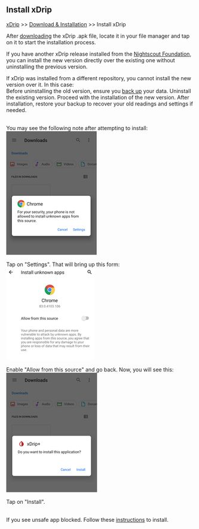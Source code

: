 ## Install xDrip  
[xDrip](../README.md) >> [Download & Installation](./Installation_page.md) >> Install xDrip  
  
After [downloading](./Download-xDrip.md) the xDrip .apk file, locate it in your file manager and tap on it to start the installation process.  
  
If you have another xDrip release installed from the [Nightscout Foundation](https://github.com/NightscoutFoundation/xDrip), you can install the new version directly over the existing one without uninstalling the previous version.  
  
If xDrip was installed from a different repository, you cannot install the new version over it. In this case:  
Before uninstalling the old version, ensure you [back up](./Backup.md) your data.  Uninstall the existing version.  Proceed with the installation of the new version.  After installation, restore your backup to recover your old readings and settings if needed.  
<br/>  
  
You may see the following note after attempting to install:  
![](./images/InstallNotAllowed.png)  
  
Tap on "Settings".  That will bring up this form:  
![](./images/AllowFromThisSource.png)  
  
Enable "Allow from this source" and go back.  Now, you will see this:  
![](./images/WantToInstall.png)  
  
Tap on "Install".  
<br/>  
  
If you see unsafe app blocked.  Follow these [instructions](./FAQ/UnsafeAppBlocked.md) to install.  
  
  
